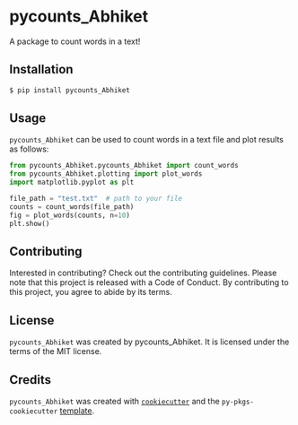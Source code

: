 # pycounts_Abhiket

A package to count words in a text!

## Installation

```bash
$ pip install pycounts_Abhiket
```

## Usage
`pycounts_Abhiket` can be used to count words in a text file and plot results
as follows:

```python
from pycounts_Abhiket.pycounts_Abhiket import count_words
from pycounts_Abhiket.plotting import plot_words
import matplotlib.pyplot as plt

file_path = "test.txt"  # path to your file
counts = count_words(file_path)
fig = plot_words(counts, n=10)
plt.show()
```

## Contributing

Interested in contributing? Check out the contributing guidelines. Please note that this project is released with a Code of Conduct. By contributing to this project, you agree to abide by its terms.

## License

`pycounts_Abhiket` was created by pycounts_Abhiket. It is licensed under the terms of the MIT license.

## Credits

`pycounts_Abhiket` was created with [`cookiecutter`](https://cookiecutter.readthedocs.io/en/latest/) and the `py-pkgs-cookiecutter` [template](https://github.com/py-pkgs/py-pkgs-cookiecutter).
